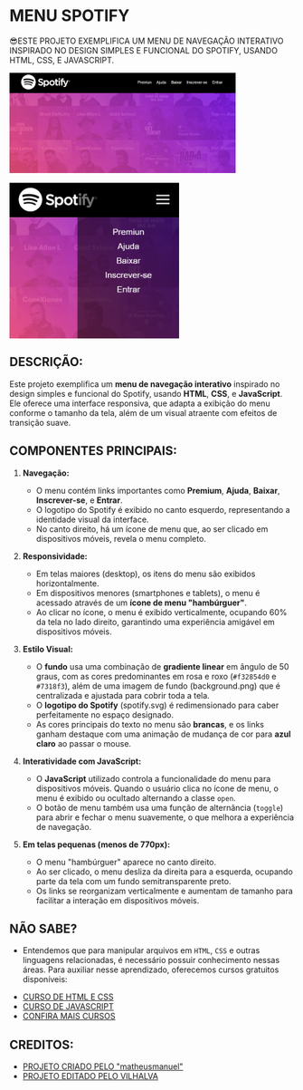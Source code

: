 # MENU SPOTIFY
😎ESTE PROJETO EXEMPLIFICA UM MENU DE NAVEGAÇÃO INTERATIVO INSPIRADO NO DESIGN SIMPLES E FUNCIONAL DO SPOTIFY, USANDO HTML, CSS, E JAVASCRIPT.

<img src="./IMAGENS/FOTO_01.jpg" align="center" width="400"> <br> <br>
<img src="./IMAGENS/FOTO_02.jpg" align="center" width="300"> <br>

## DESCRIÇÃO:
Este projeto exemplifica um **menu de navegação interativo** inspirado no design simples e funcional do Spotify, usando **HTML**, **CSS**, e **JavaScript**. Ele oferece uma interface responsiva, que adapta a exibição do menu conforme o tamanho da tela, além de um visual atraente com efeitos de transição suave.

## COMPONENTES PRINCIPAIS:
1. **Navegação:**
   - O menu contém links importantes como **Premium**, **Ajuda**, **Baixar**, **Inscrever-se**, e **Entrar**.
   - O logotipo do Spotify é exibido no canto esquerdo, representando a identidade visual da interface.
   - No canto direito, há um ícone de menu que, ao ser clicado em dispositivos móveis, revela o menu completo.

2. **Responsividade:**
   - Em telas maiores (desktop), os itens do menu são exibidos horizontalmente.
   - Em dispositivos menores (smartphones e tablets), o menu é acessado através de um **ícone de menu "hambúrguer"**.
   - Ao clicar no ícone, o menu é exibido verticalmente, ocupando 60% da tela no lado direito, garantindo uma experiência amigável em dispositivos móveis.

3. **Estilo Visual:**
   - O **fundo** usa uma combinação de **gradiente linear** em ângulo de 50 graus, com as cores predominantes em rosa e roxo (`#f32854d0` e `#7318f3`), além de uma imagem de fundo (background.png) que é centralizada e ajustada para cobrir toda a tela.
   - O **logotipo do Spotify** (spotify.svg) é redimensionado para caber perfeitamente no espaço designado.
   - As cores principais do texto no menu são **brancas**, e os links ganham destaque com uma animação de mudança de cor para **azul claro** ao passar o mouse.

4. **Interatividade com JavaScript:**
   - O **JavaScript** utilizado controla a funcionalidade do menu para dispositivos móveis. Quando o usuário clica no ícone de menu, o menu é exibido ou ocultado alternando a classe `open`.
   - O botão de menu também usa uma função de alternância (`toggle`) para abrir e fechar o menu suavemente, o que melhora a experiência de navegação.

5. **Em telas pequenas (menos de 770px):**
   - O menu "hambúrguer" aparece no canto direito.
   - Ao ser clicado, o menu desliza da direita para a esquerda, ocupando parte da tela com um fundo semitransparente preto.
   - Os links se reorganizam verticalmente e aumentam de tamanho para facilitar a interação em dispositivos móveis.

## NÃO SABE?
- Entendemos que para manipular arquivos em `HTML`, `CSS` e outras linguagens relacionadas, é necessário possuir conhecimento nessas áreas. Para auxiliar nesse aprendizado, oferecemos cursos gratuitos disponíveis:
* [CURSO DE HTML E CSS](https://github.com/VILHALVA/CURSO-DE-HTML-E-CSS)
* [CURSO DE JAVASCRIPT](https://github.com/VILHALVA/CURSO-DE-JAVASCRIPT)
* [CONFIRA MAIS CURSOS](https://github.com/VILHALVA?tab=repositories&q=+topic:CURSO)

## CREDITOS:
- [PROJETO CRIADO PELO "matheusmanuel"](https://github.com/matheusmanuel/Menu-responsivo-com-html-css-javasctip-versao-spotify)
- [PROJETO EDITADO PELO VILHALVA](https://github.com/VILHALVA)

